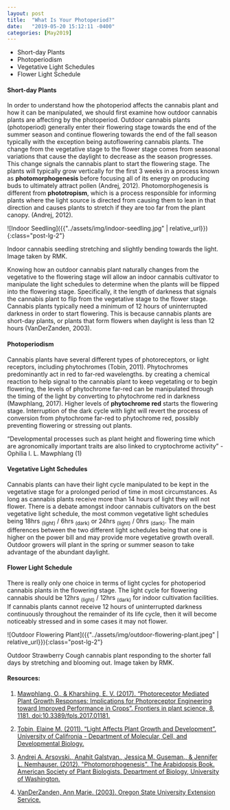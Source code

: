 ```yaml
---
layout: post
title:  "What Is Your Photoperiod?"
date:   "2019-05-20 15:12:11 -0400"
categories: [May2019]
---
```


* Short-day Plants
* Photoperiodism
* Vegetative Light Schedules
* Flower Light Schedule 

#### Short-day Plants
In order to understand how the photoperiod affects the cannabis plant and how it can be manipulated, we should first examine how outdoor cannabis plants are affecting by the photoperiod. Outdoor cannabis plants (photoperiod) generally enter their flowering stage towards the end of the summer season and continue flowering towards the end of the fall season typically with the exception being autoflowering cannabis plants. The change from the vegetative stage to the flower stage comes from seasonal variations that cause the daylight to decrease as the season progresses. This change signals the cannabis plant to start the flowering stage. The plants will typically grow vertically for the first 3 weeks in a process known as <b>photomorphogenesis</b> before focusing all of its energy on producing buds to ultimately attract pollen (Andrej, 2012). Photomorphogenesis is different from <b>phototropism</b>, which is a process responsible for informing plants where the light source is directed from causing them to lean in that direction and causes plants to stretch if they are too far from the plant canopy. (Andrej, 2012).

![Indoor Seedling]({{"../assets/img/indoor-seedling.jpg" | relative_url}}){:class="post-lg-2"}
<div class="text-center blog-caption">
Indoor cannabis seedling stretching and slightly bending towards the light. Image taken by RMK.
</div>

Knowing how an outdoor cannabis plant naturally changes from the vegetative to the flowering stage will allow an indoor cannabis cultivator to manipulate the light schedules to determine when the plants will be flipped into the flowering stage. Specifically, it the length of darkness that signals the cannabis plant to flip from the vegetative stage to the flower stage. Cannabis plants typically need a minimum of 12 hours of uninterrupted darkness in order to start flowering. This is because cannabis plants are short-day plants, or plants that form flowers when daylight is less than 12 hours (VanDerZanden, 2003).

#### Photoperiodism
Cannabis plants have several different types of photoreceptors, or light receptors, including phytochromes (Tobin, 2011). Phytochromes predominantly act in red to far-red wavelengths. by creating a chemical reaction to help signal to the cannabis plant to keep vegetating or to begin flowering, the levels of phytochrome far-red can be manipulated through the timing of the light by converting to phytochrome red in darkness (Mawphlang, 2017). Higher levels of <b>phytochrome red</b> starts the flowering stage. Interruption of the dark cycle with light will revert the process of conversion from phytochrome far-red to phytochrome red, possibly preventing flowering or stressing out plants. 

<div class="text-center blog-quote">
“Developmental processes such as plant height and flowering time which are agronomically important traits are also linked to cryptochrome activity” -Ophilia I. L. Mawphlang (1)
</div>

#### Vegetative Light Schedules
Cannabis plants can have their light cycle manipulated to be kept in the vegetative stage for a prolonged period of time in most circumstances. As long as cannabis plants receive more than 14 hours of light they will not flower. There is a debate amongst indoor cannabis cultivators on the best vegetative light schedule, the most common vegetative light schedules being 18hrs <sub>(light)</sub> / 6hrs <sub>(dark)</sub> or 24hrs <sub>(light)</sub> / 0hrs <sub>(dark)</sub>. The main differences between the two different light schedules being that one is higher on the power bill and may provide more vegetative growth overall. Outdoor growers will plant in the spring or summer season to take advantage of the abundant daylight. 

#### Flower Light Schedule
There is really only one choice in terms of light cycles for photoperiod cannabis plants in the flowering stage. The light cycle for flowering cannabis should be 12hrs <sub>(light)</sub> / 12hrs <sub>(dark)</sub> for indoor cultivation facilities. If cannabis plants cannot receive 12 hours of uninterrupted darkness continuously throughout the remainder of its life cycle, then it will become noticeably stressed and in some cases it may not flower. 

![Outdoor Flowering Plant]({{"../assets/img/outdoor-flowering-plant.jpeg" | relative_url}}){:class="post-lg-2"}
<div class="text-center blog-caption">
Outdoor Strawberry Cough cannabis plant responding to the shorter fall days by stretching and blooming out. Image taken by RMK.
</div>

#### Resources:
1. [Mawphlang, O., & Kharshiing, E. V. (2017). “Photoreceptor Mediated Plant Growth Responses: Implications for Photoreceptor Engineering toward Improved Performance in Crops”. Frontiers in plant science, 8, 1181. doi:10.3389/fpls.2017.01181.](https://www.ncbi.nlm.nih.gov/pmc/articles/PMC5504655/#!po=15.8784)

2. [Tobin, Elaine M. (2011). “Light Affects Plant Growth and Development”. University of Califronia - Department of Molecular, Cell, and Developmental Biology.](https://www.mcdb.ucla.edu/Research/Tobin/lab/Research/research.html)

3. [Andrej A. Arsovski., Anahit Galstyan., Jessica M. Guseman., & Jennifer L. Nemhauser. (2012). "Photomorphogenesis". The Arabidopsis Book. American Society of Plant Biologists. Department of Biology, University of Washington.](https://www.researchgate.net/publication/224951264_Photomorphogenesis)

4. [VanDerZanden, Ann Marie. (2003). Oregon State University Extension Service.](https://extension.oregonstate.edu/news/what-are-short-day-long-day-plants)

